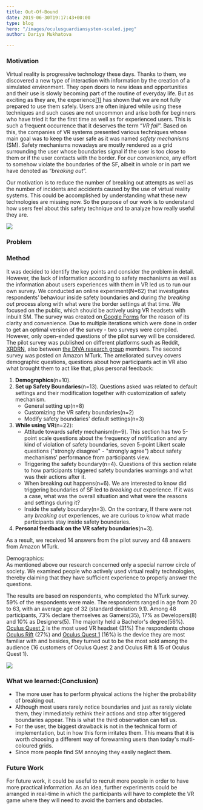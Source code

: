 ```yaml
---
title: Out-Of-Bound
date: 2019-06-30T19:17:43+00:00
type: blog
hero: "/images/oculusguardiansystem-scaled.jpeg"
author: Dariya Mukhatova

---
```

### **Motivation**

Virtual reality is progressive technology these days. Thanks to them, we discovered a new type of interaction with information by the creation of a simulated environment. They open doors to new ideas and opportunities and their use is slowly becoming part of the routine of everyday life. But as exciting as they are, the experience[\[1\]](https://dl.acm.org/doi/10.1145/3411764.3445435) has shown that we are not fully prepared to use them safely. Users are often injured while using these techniques and such cases are not uncommon and arise both for beginners who have tried it for the first time as well as for experienced users. This is such a frequent occurrence that it deserves the term “_VR fail_”. Based on this, the companies of VR systems presented various techniques whose main goal was to keep the user safe as it was named _safety mechanisms_ (SM). Safety mechanisms nowadays are mostly rendered as a grid surrounding the user whose boundaries signal if the user is too close to them or if the user contacts with the border. For our convenience, any effort to somehow violate the boundaries of the SF, albeit in whole or in part we have denoted as “_breaking out_”. 

Our motivation is to reduce the number of breaking out attempts as well as the number of incidents and accidents caused by the use of virtual reality systems. This could be accomplished by understanding what these new technologies are missing now. So the purpose of our work is to understand how users feel about this safety technique and to analyze how really useful they are.

![](/images/futureofvr_getty_ringer-0.jpg)

### **Problem**

### **Method**

It was decided to identify the key points and consider the problem in detail. However, the lack of information according to safety mechanisms as well as the information about users experiences with them in VR led us to run our own survey. We conducted an online experiment(N=62) that investigates respondents’ behaviour inside safety boundaries and during _the_ _breaking out_ process along with what were the border settings at that time. We focused on the public, which should be actively using VR headsets with inbuilt SM. The survey was created on[ Google Forms](https://www.google.com/forms/about/) for the reason of its clarity and convenience. Due to multiple iterations which were done in order to get an optimal version of the survey - two surveys were compiled. However, only open-ended questions of the pilot survey will be considered. The pilot survey was published on different platforms such as Reddit, [XRDRN](https://www.xrdrn.org/about/), also between [the DIVA research group](https://diva.telecom-paristech.fr) members. The second survey was posted on Amazon MTurk. The ameliorated survey covers demographic questions, questions about how participants act in VR also what brought them to act like that, plus personal feedback:

1. **Demographics**(n=10).
2. **Set up Safety Boundaries**(n=13). Questions asked was related to default settings and their modification together with customization of safety mechanism.
   * General setting up(n=8)
   * Customizing the VR safety boundaries(n=2)
   * Modify safety boundaries' default settings(n=3)
3. **While using VR**(n=22):
   * Attitude towards safety mechanism(n=9). This section has two 5-point scale questions about the frequency of notification and any kind of violation of safety boundaries, seven 5-point Likert scale questions ("strongly disagree" - "strongly agree") about safety mechanisms' performance from participants view.
   * Triggering the safety boundary(n=4). Questions of this section relate to how participants triggered safety boundaries warnings and what was their actions after it.
   * When breaking out happens(n=6). We are interested to know did triggering boundaries of SF led to _breaking out_ experience. If it was a case, what was the overall situation and what were the reasons and settings during it?
   * Inside the safety boundary(n=3). On the contrary, If there were not any _breaking out_ experiences, we are curious to know what made participants stay inside safety boundaries.
4. **Personal feedback on the VR safety boundaries**(n=3).

As a result, we received 14 answers from the pilot survey and 48 answers from Amazon MTurk.

Demographics:  
As mentioned above our research concerned only a special narrow circle of society. We examined people who actively used virtual reality technologies, thereby claiming that they have sufficient experience to properly answer the questions.

The results are based on respondents, who completed the MTurk survey. 59% of the respondents were male. The respondents ranged in age from 20 to 63, with an average age of 32 (standard deviation 9.1). Among 48 participants, 73% declare themselves as Gamers(35), 17% as Developers(8) and 10% as Designers(5). The majority held a Bachelor's degree(56%).[ Oculus Quest 2](https://www.oculus.com/quest-2/) is the most used VR headset (31%) The respondents chose [Oculus Rift](https://www.oculus.com) (27%) and [Oculus Quest 1](https://www.oculus.com/quest/features/) (16%) is the device they are most familiar with and besides, they turned out to be the most sold among the audience (16 customers of Oculus Quest 2 and Oculus Rift & 15 of Oculus Quest 1).

![](/images/2021-08-19-10-07-56.png)

### 

### **What we learned:(Conclusion)**

* The more user has to perform physical actions the higher the probability of breaking out.
* Although most users rarely notice boundaries and just as rarely violate them, they immediately rethink their actions and stop after triggered boundaries appear. This is what the third observation can tell us.
* For the user, the biggest drawback is not in the technical form of implementation, but in how this form irritates them. This means that it is worth choosing a different way of forewarning users than today's multi-coloured grids.
* Since more people find SM annoying they easily neglect them.

### **Future Work**

For future work, it could be useful to recruit more people in order to have more practical information. As an idea, further experiments could be arranged in real-time in which the participants will have to complete the VR game where they will need to avoid the barriers and obstacles.